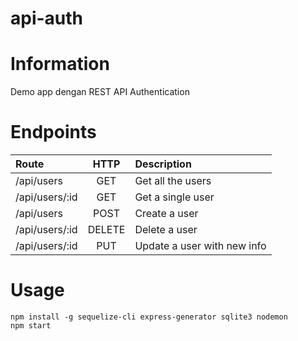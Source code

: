 # api-auth

# Information

Demo app dengan REST API Authentication

# Endpoints

| Route           | HTTP          | Description                 |
| :-------------- |:-------------:| :-------------------------- |
| /api/users      | GET           | Get all the users           |
| /api/users/:id  | GET           | Get a single user           |
| /api/users      | POST          | Create a user               |
| /api/users/:id  | DELETE        | Delete a user               |
| /api/users/:id  | PUT           | Update a user with new info |

# Usage

```
npm install -g sequelize-cli express-generator sqlite3 nodemon
npm start

```
